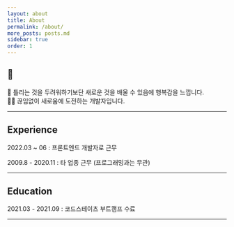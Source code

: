 ```yaml
---
layout: about
title: About
permalink: /about/
more_posts: posts.md
sidebar: true
order: 1
---
```


## 🦾

🪩 틀리는 것을 두려워하기보단 새로운 것을 배울 수 있음에 행복감을 느낍니다.
<br/>
🪩🪩 끊임없이 새로움에 도전하는 개발자입니다.

---

## Experience

2022.03 ~ 06 : 프론트엔드 개발자로 근무

2009.8 - 2020.11 : 타 업종 근무 (프로그래밍과는 무관)

---

## Education

2021.03 - 2021.09 : 코드스테이츠 부트캠프 수료

---
